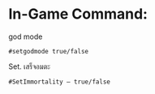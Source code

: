 # In-Game Command:

god mode
```
#setgodmode true/false
```
Set. เสร็จอมตะ
```
#SetImmortality – true/false
```
